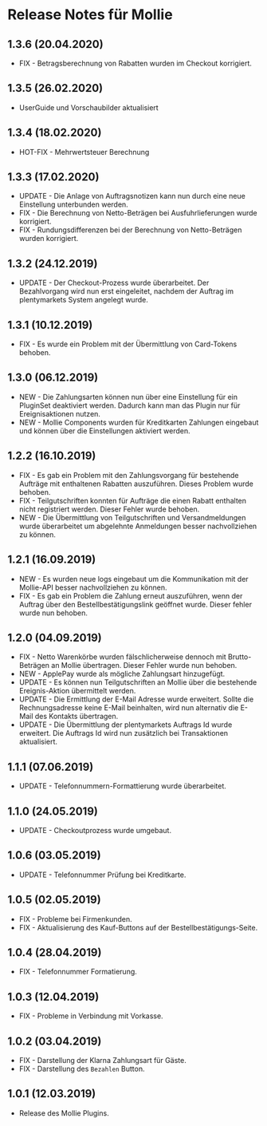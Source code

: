 # Release Notes für Mollie

## 1.3.6 (20.04.2020)

- FIX - Betragsberechnung von Rabatten wurden im Checkout korrigiert. 

## 1.3.5 (26.02.2020)

- UserGuide und Vorschaubilder aktualisiert

## 1.3.4 (18.02.2020)

- HOT-FIX - Mehrwertsteuer Berechnung

## 1.3.3 (17.02.2020)

- UPDATE - Die Anlage von Auftragsnotizen kann nun durch eine neue Einstellung unterbunden werden.
- FIX - Die Berechnung von Netto-Beträgen bei Ausfuhrlieferungen wurde korrigiert.
- FIX - Rundungsdifferenzen bei der Berechnung von Netto-Beträgen wurden korrigiert.

## 1.3.2 (24.12.2019)

- UPDATE - Der Checkout-Prozess wurde überarbeitet. Der Bezahlvorgang wird nun erst eingeleitet, nachdem der Auftrag im plentymarkets System angelegt wurde.

## 1.3.1 (10.12.2019)

- FIX - Es wurde ein Problem mit der Übermittlung von Card-Tokens behoben.

## 1.3.0 (06.12.2019)

- NEW - Die Zahlungsarten können nun über eine Einstellung für ein PluginSet deaktiviert werden. Dadurch kann man das Plugin nur für Ereignisaktionen nutzen.
- NEW - Mollie Components wurden für Kreditkarten Zahlungen eingebaut und können über die Einstellungen aktiviert werden.


## 1.2.2 (16.10.2019)

- FIX - Es gab ein Problem mit den Zahlungsvorgang für bestehende Aufträge mit enthaltenen Rabatten auszuführen. Dieses Problem wurde behoben.
- FIX - Teilgutschriften konnten für Aufträge die einen Rabatt enthalten nicht registriert werden. Dieser Fehler wurde behoben.
- NEW - Die Übermittlung von Teilgutschriften und Versandmeldungen wurde überarbeitet um abgelehnte Anmeldungen besser nachvollziehen zu können.


## 1.2.1 (16.09.2019)

- NEW - Es wurden neue logs eingebaut um die Kommunikation mit der Mollie-API besser nachvollziehen zu können.
- FIX - Es gab ein Problem die Zahlung erneut auszuführen, wenn der Auftrag über den Bestellbestätigungslink geöffnet wurde. Dieser fehler wurde nun behoben.

## 1.2.0 (04.09.2019)

- FIX - Netto Warenkörbe wurden fälschlicherweise dennoch mit Brutto-Beträgen an Mollie übertragen. Dieser Fehler wurde nun behoben.
- NEW - ApplePay wurde als mögliche Zahlungsart hinzugefügt.
- UPDATE - Es können nun Teilgutschriften an Mollie über die bestehende Ereignis-Aktion übermittelt werden.
- UPDATE - Die Ermittlung der E-Mail Adresse wurde erweitert. Sollte die Rechnungsadresse keine E-Mail beinhalten, wird nun alternativ die E-Mail
des Kontakts übertragen.
- UPDATE - Die Übermittlung der plentymarkets Auftrags Id wurde erweitert. Die Auftrags Id wird nun zusätzlich bei Transaktionen aktualisiert.

## 1.1.1 (07.06.2019)

- UPDATE - Telefonnummern-Formattierung wurde überarbeitet.

## 1.1.0 (24.05.2019)

- UPDATE - Checkoutprozess wurde umgebaut.

## 1.0.6 (03.05.2019)

- UPDATE - Telefonnummer Prüfung bei Kreditkarte.

## 1.0.5 (02.05.2019)

- FIX - Probleme bei Firmenkunden.
- FIX - Aktualisierung des Kauf-Buttons auf der Bestellbestätigungs-Seite.

## 1.0.4 (28.04.2019)

- FIX - Telefonnummer Formatierung.

## 1.0.3 (12.04.2019)

- FIX - Probleme in Verbindung mit Vorkasse.

## 1.0.2 (03.04.2019)

- FIX - Darstellung der Klarna Zahlungsart für Gäste.
- FIX - Darstellung des `Bezahlen` Button.

## 1.0.1  (12.03.2019)

- Release des Mollie Plugins.
